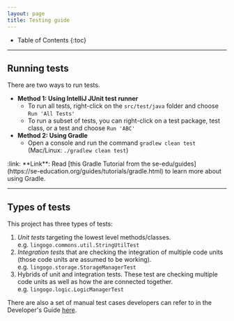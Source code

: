 ```yaml
---
layout: page
title: Testing guide
---
```


* Table of Contents
{:toc}

--------------------------------------------------------------------------------------------------------------------

## Running tests

There are two ways to run tests.

* **Method 1: Using IntelliJ JUnit test runner**
  * To run all tests, right-click on the `src/test/java` folder and choose `Run 'All Tests'`
  * To run a subset of tests, you can right-click on a test package,
    test class, or a test and choose `Run 'ABC'`
* **Method 2: Using Gradle**
  * Open a console and run the command `gradlew clean test` (Mac/Linux: `./gradlew clean test`)

<div markdown="span" class="alert alert-secondary">:link: **Link**: Read [this Gradle Tutorial from the se-edu/guides](https://se-education.org/guides/tutorials/gradle.html) to learn more about using Gradle.
</div>

--------------------------------------------------------------------------------------------------------------------

## Types of tests

This project has three types of tests:

1. *Unit tests* targeting the lowest level methods/classes.<br>
   e.g. `lingogo.commons.util.StringUtilTest`
1. *Integration tests* that are checking the integration of multiple code units (those code units are assumed to be working).<br>
   e.g. `lingogo.storage.StorageManagerTest`
1. Hybrids of unit and integration tests. These test are checking multiple code units as well as how the are connected together.<br>
   e.g. `lingogo.logic.LogicManagerTest`

There are also a set of manual test cases developers can refer to in the Developer's Guide [here](DeveloperGuide.html#appendix-f-instructions-for-manual-testing).

